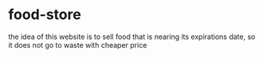 # food-store
the idea of this website is to sell food that is nearing its expirations date, so it does not go to waste with cheaper price
